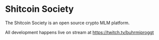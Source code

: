 # Shitcoin Society

The Shitcoin Society is an open source crypto MLM platform.

All development happens live on stream at https://twitch.tv/buhrmiproggt